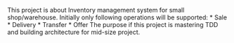 This project is about Inventory management system for small shop/warehouse.
Initially only following operations will be supported: 
    * Sale
    * Delivery
    * Transfer
    * Offer
The purpose if this project is mastering TDD and building architecture for mid-size project.